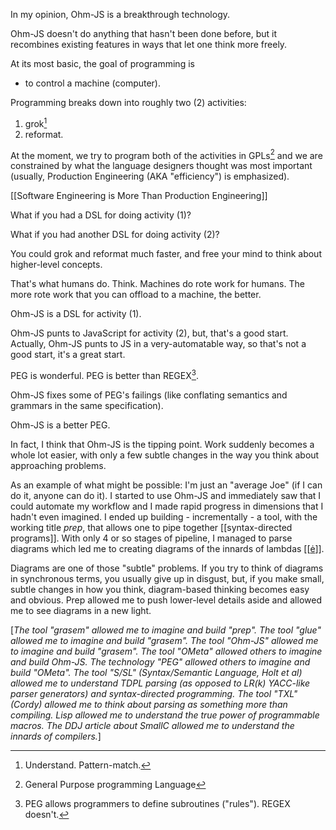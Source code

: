 In my opinion, Ohm-JS is a breakthrough technology.

Ohm-JS doesn't do anything that hasn't been done before, but it recombines existing features in ways that let one think more freely.

At its most basic, the goal of programming is
- to control a machine (computer).

Programming breaks down into roughly two (2) activities:
1. grok[^grok]
2. reformat.

[^grok]: Understand.  Pattern-match.

At the moment, we try to program both of the activities in GPLs[^gpl] and we are constrained by what the language designers thought was most important (usually, Production Engineering (AKA "efficiency") is emphasized).

[^gpl]: General Purpose programming Language

[[Software Engineering is More Than Production Engineering]]

What if you had a DSL for doing activity (1)?

What if you had another DSL for doing activity (2)?

You could grok and reformat much faster, and free your mind to think about higher-level concepts.

That's what humans do.  Think.  Machines do rote work for humans.  The more rote work that you can offload to a machine, the better.

Ohm-JS is a DSL for activity (1).

Ohm-JS punts to JavaScript for activity (2), but, that's a good start.  Actually, Ohm-JS punts to JS in a very-automatable way, so that's not a good start, it's a great start.

PEG is wonderful.  PEG is better than REGEX[^sr].

[^sr]: PEG allows programmers to define subroutines ("rules").  REGEX doesn't.

Ohm-JS fixes some of PEG's failings (like conflating semantics and grammars in the same specification).

Ohm-JS is a better PEG.  

In fact, I think that Ohm-JS is the tipping point.  Work suddenly becomes a whole lot easier, with only a few subtle changes in the way you think about approaching problems.

As an example of what might be possible: I'm just an "average Joe" (if I can do it, anyone can do it). I started to use Ohm-JS and immediately saw that I could automate my workflow and I made rapid progress in dimensions that I hadn't even imagined.  I ended up building - incrementally - a tool, with the working title *prep*, that allows one to pipe together [[syntax-directed programs]].  With only 4 or so stages of pipeline, I managed to parse diagrams which led me to creating diagrams of the innards of lambdas [[[ė](https://guitarvydas.github.io/2022/04/12/Eh-Example-and-Internals.html)]].  

Diagrams are one of those "subtle" problems.  If you try to think of diagrams in synchronous terms, you usually give up in disgust, but, if you make small, subtle changes in how you think, diagram-based thinking becomes easy and obvious.  Prep allowed me to push lower-level details aside and allowed me to see diagrams in a new light.

[*The tool "grasem" allowed me to imagine and build "prep".  The tool "glue" allowed me to imagine and build "grasem".  The tool "Ohm-JS" allowed me to imagine and build "grasem".  The tool "OMeta" allowed others to imagine and build Ohm-JS. The technology "PEG" allowed others to imagine and build "OMeta".  The tool "S/SL" (Syntax/Semantic Language, Holt et al) allowed me to understand TDPL parsing (as opposed to LR(k) YACC-like parser generators) and syntax-directed programming.  The tool "TXL" (Cordy) allowed me to think about parsing as something more than compiling. Lisp allowed me to understand the true power of programmable macros. The DDJ article about SmallC allowed me to understand the innards of compilers.*]